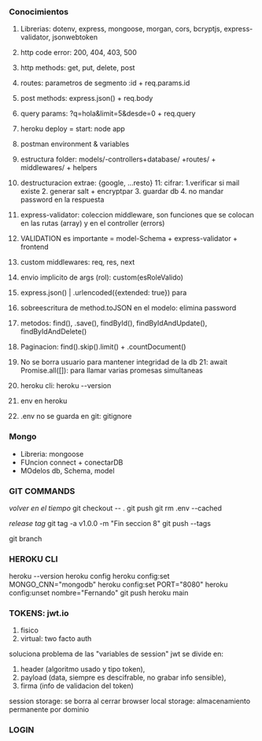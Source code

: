 

### Conocimientos

1. Librerias: dotenv, express, mongoose, morgan, cors, bcryptjs, express-validator, jsonwebtoken
2. http code error: 200, 404, 403, 500
3. http methods: get, put, delete, post
4. routes: parametros de segmento :id + req.params.id
5. post methods: express.json() + req.body
6. query params: ?q=hola&limit=5&desde=0 + req.query
7. heroku deploy = start: node app
8. postman environment & variables
9. estructura folder: models/-controllers+database/ +routes/ + middlewares/ + helpers
10. destructuracion extrae: {google, ...resto}
11: cifrar: 1.verificar si mail existe 2. generar salt + encryptpar 3. guardar db 4. no mandar password en la respuesta
12. express-validator: coleccion middleware, son funciones que se colocan en las rutas (array) y en el controller (errors)
13. VALIDATION es importante = model-Schema + express-validator + frontend
14. custom middlewares: req, res, next
15. envio implicito de args (rol): custom(esRoleValido) 
16. express.json() | .urlencoded({extended: true}) para <form>
17. sobreescritura de method.toJSON en el modelo: elimina password
18. metodos: find(), .save(), findById(), findByIdAndUpdate(), findByIdAndDelete() 
19. Paginacion: find().skip().limit() + .countDocument()
20. No se borra usuario para mantener integridad de la db
21: await Promise.all([]): para llamar varias promesas simultaneas

22. heroku cli: heroku --version
23. env en heroku
24. .env no se guarda en git: gitignore

### Mongo

- Libreria: mongoose
- FUncion connect + conectarDB
- MOdelos db, Schema, model

### GIT COMMANDS

_volver en el tiempo_
git checkout -- .
git push
git rm .env --cached

_release tag_
git tag -a v1.0.0 -m "Fin seccion 8"
git push --tags

git branch


### HEROKU CLI
heroku --version
heroku config
heroku config:set MONGO_CNN="mongodb"
heroku config:set PORT="8080"
heroku config:unset nombre="Fernando"
git push heroku main


### TOKENS: jwt.io
1. fisico
2. virtual: two facto auth

soluciona problema de las "variables de session"
jwt se divide en: 
1. header (algoritmo usado y tipo token), 
2. payload (data, siempre es descifrable, no grabar info sensible), 
3. firma (info de validacion del token)

session storage: se borra al cerrar browser
local storage: almacenamiento permanente por dominio



### LOGIN
